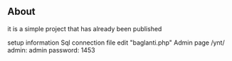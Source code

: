 ## About
it is a simple project that has already been published

setup information Sql connection file edit "baglanti.php" Admin page /ynt/ admin: admin password: 1453
